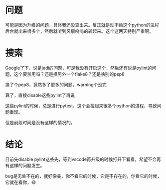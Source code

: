 # 问题

可能是因为升级的问题，具体我还没查出来。反正就是动不动这个python的进程后台就出来很多个，然后就听到风扇呜呜的转起来。这个这两天特别严重啊。

# 搜索

Google了下，说是jedi的问题，可是我没有开启这个，然后还有说是pylint的问题，这个要禁用吗？还是换另外一个flake8？还是啥别的pep8

换了个pep8，竟然多了更多的问题，warning个没完

算了，直接disable这些pylint了再说

这些pylint的时候，总是进行pytest，这个会拉起来很多个python的进程，导致问题重现。

但是前段时间是没有这样的情况的。

# 结论

目前先disable pylint这些先，等到vscode再升级的时候打开下看看，希望不会再有这样的问题发生。

bug是无处不在的，就好像美，你不看它的时候，它是不存在的，你看它的时候，它就在看你，😄